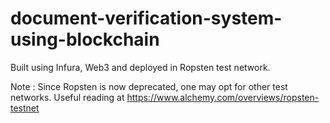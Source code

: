 # document-verification-system-using-blockchain
Built using Infura, Web3 and deployed in Ropsten test network.

Note : Since Ropsten is now deprecated, one may opt for other test networks. Useful reading at https://www.alchemy.com/overviews/ropsten-testnet
